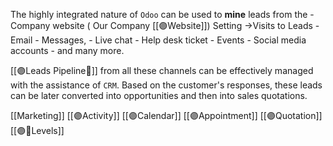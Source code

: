  The highly integrated nature of `Odoo` can be used to **mine** leads from the 
	 - Company website ( Our Company [[🟣Website]]) Setting ->Visits to Leads
	 - Email
	 - Messages,
	 - Live chat
	 - Help desk ticket
	 - Events
	 - Social media accounts
	 - and many more. 
	


[[🟣Leads Pipeline🤝]] from all these channels can be effectively managed with the assistance of `CRM`. 
Based on the customer's responses, these leads can be later converted into opportunities and then into sales quotations. 

[[Marketing]]
[[🟣Activity]]
[[🟣Calendar]]
[[🟣Appointment]]
[[🟣Quotation]]
[[🟣👤Levels]]




